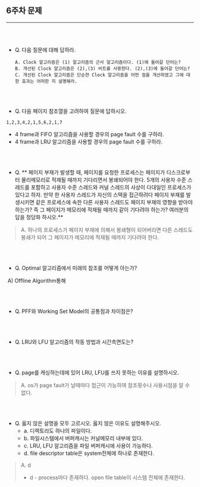 ## 6주차 문제

---

<br><br>
- Q. 다음 질문에 대해 답하라.

  ```
  A. Clock 알고리즘은 (1) 알고리즘의 근사 알고리즘이다. (1)에 들어갈 단어는?
  B. 개선된 Clock 알고리즘은 (2),(3) 비트를 사용한다. (2),(3)에 들어갈 단어는?
  C. 개선된 Clock 알고리즘은 단순한 Clock 알고리즘을 어떤 점을 개선하였고 그에 대한 효과는 어떠한 지 설명해라.
  ```

  <br><br>

-  Q. 다음 페이지 참조열을 고려하여 질문에 답하시오.

  ```
  1,2,3,4,2,1,5,6,2,1,7
  ```

  - 4 frame과 FIFO 알고리즘을 사용할 경우의 page fault 수를 구하라.
  - 4 frame과 LRU 알고리즘을 사용할 경우의 page fault 수를 구하라.


<br><br>

- Q. ** 페이지 부재가 발생할 때, 페이지를 요청한 프로세스는 페이지가 디스크로부터 물리메모리로 적재될 때까지 기다리면서 봉쇄되어야 한다. 5개의 사용자 수준 스레드를 포함하고 사용자 수준 스레드와 커널 스레드의 사상이 다대일인 프로세스가 있다고 하자. 만약 한 사용자 스레드가 자신의 스택을 접근하려다 페이지 부재를 발생시키면 같은 프로세스에 속한 다른 사용자 스레드도 페이지 부재의 영향을 받아야 하는가? 즉 그 페이지가 메모리에 적재될 때까지 같이 기다려야 하는가? 여러분의 답을 정당화 하시오.**

  
 >  A. 하나의 프로세스가 페이지 부재에 의해서 봉쇄형이 되어버리면 다른 스레드도 봉쇄가 되어 그 페이지가 메모리에 적재될 때까지 기다려야 한다. 

<br><br>

* Q.  Optimal 알고리즘에서 미래의 참조를 어떻게 아는가?



​		A) Offline Algorithm통해

<br><br>

- Q. PFF와 Working Set Model의 공통점과 차이점은?

<br><br>

- Q. LRU와 LFU 알고리즘의 작동 방법과 시간측면도는?

<br><br>

- Q. page를 캐싱하는데에 있어 LRU, LFU를 쓰지 못하는 이유를 설명하시오.

> A. os가 page fault가 날때마다 접근이 가능하여 참조횟수나 사용시점을 알 수 없다.

<br><br>

- Q. 옳지 않은 설명을 모두 고르시오. 옳지 않은 이유도 설명해주시오.
    - a. 디렉토리도 하나의 파일이다.
    - b. 파일시스템에서 버퍼캐시는 커널메모리 내부에 있다.
    - c. LRU, LFU 알고리즘을 파일 버퍼캐시에 사용이 가능하다.
    - d. file descriptor table은 system전체에 하나로 존재한다.

> A. d
> - d - process마다 존재하다. open file table이 시스템 전체에 존재한다.